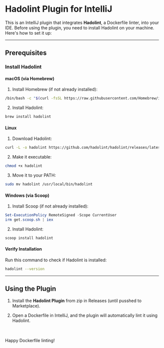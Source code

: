 # Hadolint Plugin for IntelliJ

This is an IntelliJ plugin that integrates **Hadolint**, a 
Dockerfile linter, into your IDE. Before using the plugin, you need to 
install Hadolint on your machine. Here's how to set it up:

---

## Prerequisites

### Install Hadolint

#### **macOS** (via Homebrew)

1. Install Homebrew (if not already installed):
  
  ```bash
  /bin/bash -c "$(curl -fsSL https://raw.githubusercontent.com/Homebrew/install/HEAD/install.sh)"
  ```
  
2. Install Hadolint:
  
  ```bash
  brew install hadolint
  ```
  

#### **Linux**

1. Download Hadolint:
  
  ```bash
  curl -L -o hadolint https://github.com/hadolint/hadolint/releases/latest/download/hadolint-Linux-x86_64
  ```
  
2. Make it executable:
  
  ```bash
  chmod +x hadolint
  ```
  
3. Move it to your PATH:
  
  ```bash
  sudo mv hadolint /usr/local/bin/hadolint
  ```
  

#### **Windows** (via Scoop)

1. Install Scoop (if not already installed):
  
  ```powershell
  Set-ExecutionPolicy RemoteSigned -Scope CurrentUser
  irm get.scoop.sh | iex
  ```
  
2. Install Hadolint:
  
  ```powershell
  scoop install hadolint
  ```
  

#### **Verify Installation**

Run this command to check if Hadolint is installed:

```bash
hadolint --version
```

---

## Using the Plugin

1. Install the **Hadolint Plugin** from zip in Releases (until pusshed to Marketplace).
  
2. Open a Dockerfile in IntelliJ, and the plugin will automatically lint it using Hadolint.
  
<br><br>
Happy Dockerfile linting!
